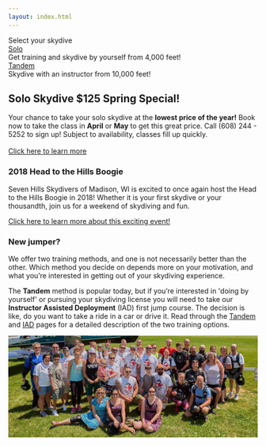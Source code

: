 ```yaml
---
layout: index.html
---
```


<div class="choose-text">Select your skydive</div>

<div class="skydive-selector">
  <div class="skydive-selector__option skydive-selector__option--solo">
    <a href="solo-skydiving-wisconsin">
      <div><span>Solo</span></div>
    </a>
    <aside>Get training and skydive by yourself from 4,000 feet!</aside>
  </div>
  <div class="skydive-selector__option skydive-selector__option--tandem">
    <a href="tandem-skydiving-wisconsin">
      <div><span>Tandem</span></div>
    </a>
    <aside>Skydive with an instructor from 10,000 feet!</aside>
  </div>
</div>

<div class="spring-special-banner">
  <h2>Solo Skydive $125 Spring Special!</h2>

  Your chance to take your solo skydive at the __lowest price of the year!__ Book now to take the class in __April__ or __May__ to get this great price. Call (608) 244 - 5252 to sign up! Subject to availability, classes fill up quickly.
  <br><br>
  [Click here to learn more](../solo-skydiving-wisconsin)
</div>

### 2018 Head to the Hills Boogie

Seven Hills Skydivers of Madison, WI is excited to once again host the Head to the Hills Boogie in 2018! Whether it is your first skydive or your thousandth, join us for a weekend of skydiving and fun.

[Click here to learn more about this exciting event!](posts/head-to-the-hills-2018)

### New jumper?

We offer two training methods, and one is not necessarily better than the other. Which method you decide on depends more on your motivation, and what you’re interested in getting out of your skydiving experience.

The **Tandem** method is popular today, but if you’re interested in 'doing by yourself' or pursuing your skydiving license you will need to take our **Instructor Assisted Deployment** (IAD) first jump course. The decision is like, do you want to take a ride in a car or drive it. Read through the [Tandem](../tandem-skydiving-wisconsin) and [IAD](../solo-skydiving-wisconsin) pages for a detailed description of the two training options.

<img src="img/head-to-hills.jpg" alt="Bob thumbs up" class="full-width">
